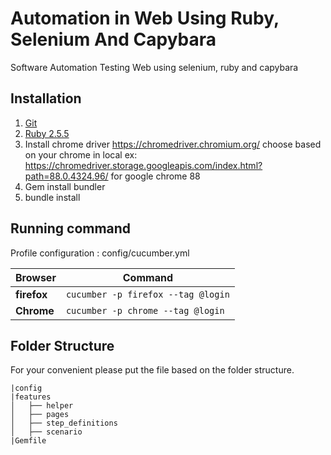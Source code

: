 # Automation in Web Using Ruby, Selenium And Capybara
Software Automation Testing Web using selenium, ruby and capybara

## Installation
1. [Git](https://www.atlassian.com/git/tutorials/install-git)
2. [Ruby 2.5.5](https://www.phusionpassenger.com/library/walkthroughs/deploy/ruby/ownserver/nginx/oss/install_language_runtime.html)
3. Install chrome driver https://chromedriver.chromium.org/ choose based on your chrome in local ex: https://chromedriver.storage.googleapis.com/index.html?path=88.0.4324.96/ for google chrome 88
4. Gem install bundler
5. bundle install

## Running command
   Profile configuration : config/cucumber.yml

| Browser             | Command                                                |
|---------------------|------------------------------------------------------- |
| **firefox**         | `cucumber -p firefox --tag @login`                     |
| **Chrome**          | `cucumber -p chrome --tag @login`                      |

## Folder Structure
For your convenient please put the file based on the folder structure.

```
|config
|features
│   ├── helper
│   ├── pages
│   ├── step_definitions
│   ├── scenario
|Gemfile
```
